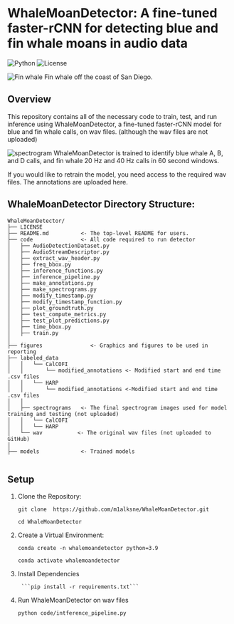 # WhaleMoanDetector: A fine-tuned faster-rCNN for detecting blue and fin whale moans in audio data

![Python](https://img.shields.io/badge/python-3.9+-blue.svg)
![License](https://img.shields.io/badge/license-MIT-green)

![Fin whale](https://github.com/m1alksne/WhaleMoanDetector/blob/main/figures/fin_whale.JPG)
Fin whale off the coast of San Diego.

## Overview 

This repository contains all of the necessary code to train, test, and run inference using WhaleMoanDetector, a fine-tuned faster-rCNN model for blue and fin whale calls, on wav files. (although the wav files are not uploaded)

![spectrogram](https://github.com/m1alksne/WhaleMoanDetector/blob/main/figures/all_example.JPG)
WhaleMoanDetector is trained to identify blue whale A, B, and D calls, and fin whale 20 Hz and 40 Hz calls in 60 second windows. 

If you would like to retrain the model, you need access to the required wav files. The annotations are uploaded here. 

## WhaleMoanDetector Directory Structure: 

```
WhaleMoanDetector/
├── LICENSE
├── README.md          <- The top-level README for users.
├── code               <- All code required to run detector
│   ├── AudioDetectionDataset.py     
│   ├── AudioStreamDescriptor.py
│   ├── extract_wav_header.py
│   ├── freq_bbox.py
│   ├── inference_functions.py
│   ├── inference_pipeline.py
│   ├── make_annotations.py
│   ├── make_spectrograms.py
│   ├── modify_timestamp.py
│   ├── modify_timestamp_function.py
│   ├── plot_groundtruth.py
│   ├── test_compute_metrics.py
│   ├── test_plot_predictions.py
│   ├── time_bbox.py
│   ├── train.py
│
├── figures               <- Graphics and figures to be used in reporting
├── labeled_data
│   │	└── CalCOFI
│   │	    └── modified_annotations <- Modified start and end time .csv files 
│   │	└── HARP
│   │	    └── modified_annotations <-Modified start and end time .csv files 
│   │
│   ├── spectrograms   <- The final spectrogram images used for model training and testing (not uploaded)
│   │	└── CalCOFI 
│   │	└── HARP
│   └── wav           <- The original wav files (not uploaded to GitHub)
│
├── models             <- Trained models
   
```

## Setup

1. Clone the Repository:

	```git clone  https://github.com/m1alksne/WhaleMoanDetector.git```

	```cd WhaleMoanDetector```

2. Create a Virtual Environment:

	```conda create -n whalemoandetector python=3.9```

	```conda activate whalemoandetector```

3. Install Dependencies

        ```pip install -r requirements.txt```

4. Run WhaleMoanDetector on wav files

 	 ```python code/intference_pipeline.py```

